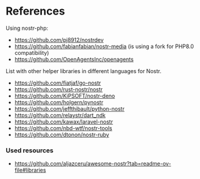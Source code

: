 # References

Using nostr-php:
* https://github.com/pj8912/nostrdev
* https://github.com/fabianfabian/nostr-media (is using a fork for PHP8.0 compatibility)
* https://github.com/OpenAgentsInc/openagents 

List with other helper libraries in different languages for Nostr.

* https://github.com/fiatjaf/go-nostr
* https://github.com/rust-nostr/nostr
* https://github.com/KiPSOFT/nostr-deno 
* https://github.com/holgern/pynostr
* https://github.com/jeffthibault/python-nostr
* https://github.com/relaystr/dart_ndk 
* https://github.com/kawax/laravel-nostr
* https://github.com/nbd-wtf/nostr-tools
* https://github.com/dtonon/nostr-ruby 

### Used resources

* https://github.com/aljazceru/awesome-nostr?tab=readme-ov-file#libraries